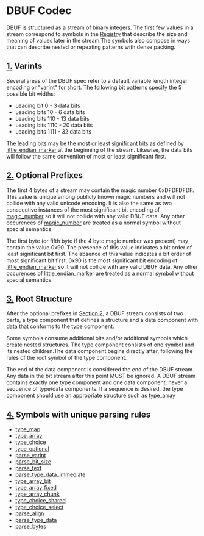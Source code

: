 # <a href="section-"></a> DBUF Codec

DBUF is structured as a stream of binary integers. The first few values in a stream correspond to symbols in the [Registry](./registry/README.md) that describe the size and meaning of values later in the stream.The symbols also compose in ways that can describe nested or repeating patterns with dense packing.

## <a href="section-1.">1.</a> Varints

Several areas of the DBUF spec refer to a default variable length integer encoding or "varint" for short. The following bit patterns specify the 5 possible bit widths:

- Leading bit 0 - 3 data bits
- Leading bits 10 - 6 data bits
- Leading bits 110 - 13 data bits
- Leading bits 1110 - 20 data bits
- Leading bits 1111 - 32 data bits


The leading bits may be the most or least significant bits as defined by [little_endian_marker](./registry/specs/little_endian_marker.md) at the beginning of the stream. Likewise, the data bits will follow the same convention of most or least significant first.

## <a href="section-2.">2.</a> Optional Prefixes

The first 4 bytes of a stream may contain the magic number 0xDFDFDFDF. This value is unique among publicly known magic numbers and will not collide with any valid unicode encoding. It is also the same as two consecutive instances of the most significant bit encoding of [magic_number](./registry/specs/magic_number.md) so it will not collide with any valid DBUF data. Any other occurences of [magic_number](./registry/specs/magic_number.md) are treated as a normal symbol without special semantics.

The first byte (or fifth byte if the 4 byte magic number was present) may contain the value 0x90. The presence of this value indicates a bit order of least significant bit first. The absence of this value indicates a bit order of most significant bit first. 0x90 is the most significant bit encoding of [little_endian_marker](./registry/specs/little_endian_marker.md) so it will not collide with any valid DBUF data. Any other occurences of [little_endian_marker](./registry/specs/little_endian_marker.md) are treated as a normal symbol without special semantics.

## <a href="section-3.">3.</a> Root Structure

After the optional prefixes in [Section 2](#section-2.), a DBUF stream consists of two parts, a type component that defines a structure and a data component with data that conforms to the type component.

Some symbols consume additional bits and/or additional symbols which create nested structures. The type component consists of one symbol and its nested children.The data component begins directly after, following the rules of the root symbol of the type component.

The end of the data component is considered the end of the DBUF stream. Any data in the bit stream after this point MUST be ignored. A DBUF stream contains exactly one type component and one data component, never a sequence of type/data components. If a sequence is desired, the type component should use an appropriate structure such as [type_array](./registry/specs/type_array.md)

## <a href="section-4.">4.</a> Symbols with unique parsing rules

- [type_map](./registry/specs/type_map.md)
- [type_array](./registry/specs/type_array.md)
- [type_choice](./registry/specs/type_choice.md)
- [type_optional](./registry/specs/type_optional.md)
- [parse_varint](./registry/specs/parse_varint.md)
- [parse_bit_size](./registry/specs/parse_bit_size.md)
- [parse_text](./registry/specs/parse_text.md)
- [parse_type_data_immediate](./registry/specs/parse_type_data_immediate.md)
- [type_array_bit](./registry/specs/type_array_bit.md)
- [type_array_fixed](./registry/specs/type_array_fixed.md)
- [type_array_chunk](./registry/specs/type_array_chunk.md)
- [type_choice_shared](./registry/specs/type_choice_shared.md)
- [type_choice_select](./registry/specs/type_choice_select.md)
- [parse_align](./registry/specs/parse_align.md)
- [parse_type_data](./registry/specs/parse_type_data.md)
- [parse_bytes](./registry/specs/parse_bytes.md)
